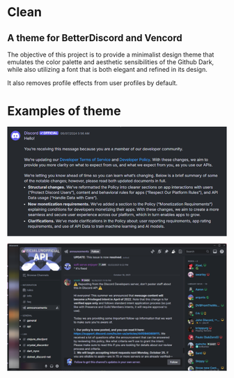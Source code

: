# Clean
## A theme for BetterDiscord and Vencord

The objective of this project is to provide a minimalist design theme that emulates the color palette and aesthetic sensibilities of the Github Dark, while also utilizing a font that is both elegant and refined in its design.

It also removes profile effects from user profiles by default.

# Examples of theme
![A message sent by Discord in DM](example0.png)

![Screenshot of unofficial Discord API server](example1.png)

